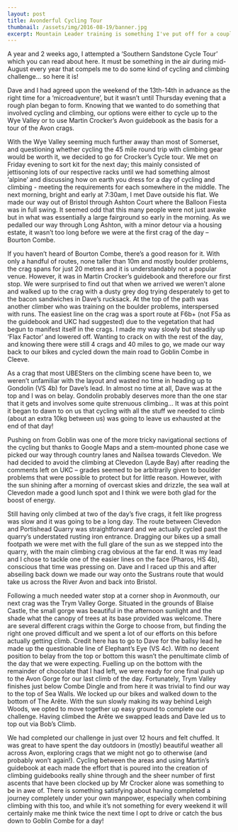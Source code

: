 ```yaml
---
layout: post
title: Avonderful Cycling Tour
thumbnail: /assets/img/2016-08-19/banner.jpg
excerpt: Mountain Leader training is something I've put off for a couple of years not sure why after a great weekend in the North Wales hills with Paul Poole Mountaineering.
---
```

A year and 2 weeks ago, I attempted a ‘Southern Sandstone Cycle Tour’ which you can read about here. It must be something in the air during mid-August every year that compels me to do some kind of cycling and climbing challenge… so here it is!

Dave and I had agreed upon the weekend of the 13th-14th in advance as the right time for a ‘microadventure’, but it wasn’t until Thursday evening that a rough plan began to form. Knowing that we wanted to do something that involved cycling and climbing, our options were either to cycle up to the Wye Valley or to use Martin Crocker’s Avon guidebook as the basis for a tour of the Avon crags.

With the Wye Valley seeming much further away than most of Somerset, and questioning whether cycling the 45 mile round trip with climbing gear would be worth it, we decided to go for Crocker’s Cycle tour. We met on Friday evening to sort kit for the next day; this mainly consisted of jettisoning lots of our respective racks until we had something almost ‘alpine’ and discussing how on earth you dress for a day of cycling and climbing - meeting the requirements for each somewhere in the middle.
The next morning, bright and early at 7:30am, I met Dave outside his flat. We made our way out of Bristol through Ashton Court where the Balloon Fiesta was in full swing. It seemed odd that this many people were not just awake but in what was essentially a large fairground so early in the morning. As we pedalled our way through Long Ashton, with a minor detour via a housing estate, it wasn’t too long before we were at the first crag of the day – Bourton Combe.

If you haven’t heard of Bourton Combe, there’s a good reason for it. With only a handful of routes, none taller than 10m and mostly boulder problems, the crag spans for just 20 metres and it is understandably not a popular venue. However, it was in Martin Crocker’s guidebook and therefore our first stop. We were surprised to find out that when we arrived we weren’t alone and walked up to the crag with a dusty grey dog trying desperately to get to the bacon sandwiches in Dave’s rucksack. At the top of the path was another climber who was training on the boulder problems, interspersed with runs. The easiest line on the crag was a sport route at F6b+ (not F5a as the guidebook and UKC had suggested) due to the vegetation that had begun to manifest itself in the crags. I made my way slowly but steadily up ‘Flax Factor’ and lowered off. Wanting to crack on with the rest of the day, and knowing there were still 4 crags and 40 miles to go, we made our way back to our bikes and cycled down the main road to Goblin Combe in Cleeve.

As a crag that most UBESters on the climbing scene have been to, we weren’t unfamiliar with the layout and wasted no time in heading up to Gondolin (VS 4b) for Dave’s lead. In almost no time at all, Dave was at the top and I was on belay. Gondolin probably deserves more than the one star that it gets and involves some quite strenuous climbing… It was at this point it began to dawn to on us that cycling with all the stuff we needed to climb (about an extra 10kg between us) was going to leave us exhausted at the end of that day!

Pushing on from Goblin was one of the more tricky navigational sections of the cycling but thanks to Google Maps and a stem-mounted phone case we picked our way through country lanes and Nailsea towards Clevedon. We had decided to avoid the climbing at Clevedon (Layde Bay) after reading the comments left on UKC – grades seemed to be arbitrarily given to boulder problems that were possible to protect but for little reason. However, with the sun shining after a morning of overcast skies and drizzle, the sea wall at Clevedon made a good lunch spot and I think we were both glad for the boost of energy.

Still having only climbed at two of the day’s five crags, it felt like progress was slow and it was going to be a long day. The route between Clevedon and Portishead Quarry was straightforward and we actually cycled past the quarry’s understated rusting iron entrance. Dragging our bikes up a small footpath we were met with the full glare of the sun as we stepped into the quarry, with the main climbing crag obvious at the far end. It was my lead and I chose to tackle one of the easier lines on the face (Pharos, HS 4b), conscious that time was pressing on. Dave and I raced up this and after abseiling back down we made our way onto the Sustrans route that would take us across the River Avon and back into Bristol.

Following a much needed water stop at a corner shop in Avonmouth, our next crag was the Trym Valley Gorge. Situated in the grounds of Blaise Castle, the small gorge was beautiful in the afternoon sunlight and the shade what the canopy of trees at its base provided was welcome. There are several different crags within the Gorge to choose from, but finding the right one proved difficult and we spent a lot of our efforts on this before actually getting climb. Credit here has to go to Dave for the ballsy lead he made up the questionable line of Elephant’s Eye (VS 4c). With no decent position to belay from the top or bottom this wasn’t the penultimate climb of the day that we were expecting.
Fuelling up on the bottom with the remainder of chocolate that I had left, we were ready for one final push up to the Avon Gorge for our last climb of the day. Fortunately, Trym Valley finishes just below Combe Dingle and from here it was trivial to find our way to the top of Sea Walls. We locked up our bikes and walked down to the bottom of The Arête. With the sun slowly making its way behind Leigh Woods, we opted to move together up easy ground to complete our challenge. Having climbed the Arête we swapped leads and Dave led us to top out via Bob’s Climb.

We had completed our challenge in just over 12 hours and felt chuffed. It was great to have spent the day outdoors in (mostly) beautiful weather all across Avon, exploring crags that we might not go to otherwise (and probably won’t again!). Cycling between the areas and using Martin’s guidebook at each made the effort that is poured into the creation of climbing guidebooks really shine through and the sheer number of first ascents that have been clocked up by Mr Crocker alone was something to be in awe of. There is something satisfying about having completed a journey completely under your own manpower, especially when combining climbing with this too, and while it’s not something for every weekend it will certainly make me think twice the next time I opt to drive or catch the bus down to Goblin Combe for a day!

